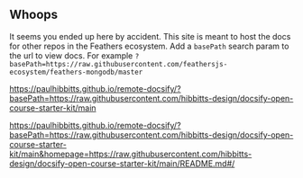 ## Whoops

It seems you ended up here by accident. This site is meant to host the docs for other repos in the Feathers ecosystem. Add a `basePath` search param to the url to view docs. For example `?basePath=https://raw.githubusercontent.com/feathersjs-ecosystem/feathers-mongodb/master`

https://paulhibbitts.github.io/remote-docsify/?basePath=https://raw.githubusercontent.com/hibbitts-design/docsify-open-course-starter-kit/main

https://paulhibbitts.github.io/remote-docsify/?basePath=https://raw.githubusercontent.com/hibbitts-design/docsify-open-course-starter-kit/main&homepage=https://raw.githubusercontent.com/hibbitts-design/docsify-open-course-starter-kit/main/README.md#/
